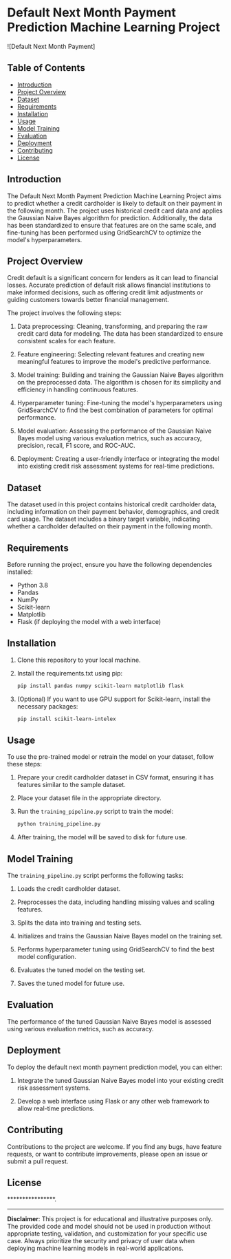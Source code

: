# Default Next Month Payment Prediction Machine Learning Project

![Default Next Month Payment]

## Table of Contents
- [Introduction](#introduction)
- [Project Overview](#project-overview)
- [Dataset](#dataset)
- [Requirements](#requirements)
- [Installation](#installation)
- [Usage](#usage)
- [Model Training](#model-training)
- [Evaluation](#evaluation)
- [Deployment](#deployment)
- [Contributing](#contributing)
- [License](#license)

## Introduction

The Default Next Month Payment Prediction Machine Learning Project aims to predict whether a credit cardholder is likely to default on their payment in the following month. The project uses historical credit card data and applies the Gaussian Naive Bayes algorithm for prediction. Additionally, the data has been standardized to ensure that features are on the same scale, and fine-tuning has been performed using GridSearchCV to optimize the model's hyperparameters.

## Project Overview

Credit default is a significant concern for lenders as it can lead to financial losses. Accurate prediction of default risk allows financial institutions to make informed decisions, such as offering credit limit adjustments or guiding customers towards better financial management.

The project involves the following steps:

1. Data preprocessing: Cleaning, transforming, and preparing the raw credit card data for modeling. The data has been standardized to ensure consistent scales for each feature.

2. Feature engineering: Selecting relevant features and creating new meaningful features to improve the model's predictive performance.

3. Model training: Building and training the Gaussian Naive Bayes algorithm on the preprocessed data. The algorithm is chosen for its simplicity and efficiency in handling continuous features.

4. Hyperparameter tuning: Fine-tuning the model's hyperparameters using GridSearchCV to find the best combination of parameters for optimal performance.

5. Model evaluation: Assessing the performance of the Gaussian Naive Bayes model using various evaluation metrics, such as accuracy, precision, recall, F1 score, and ROC-AUC.

6. Deployment: Creating a user-friendly interface or integrating the model into existing credit risk assessment systems for real-time predictions.

## Dataset

The dataset used in this project contains historical credit cardholder data, including information on their payment behavior, demographics, and credit card usage. The dataset includes a binary target variable, indicating whether a cardholder defaulted on their payment in the following month.



## Requirements

Before running the project, ensure you have the following dependencies installed:

- Python 3.8
- Pandas
- NumPy
- Scikit-learn
- Matplotlib
- Flask (if deploying the model with a web interface)

## Installation

1. Clone this repository to your local machine.

2. Install the requirements.txt using pip:

   ```bash
   pip install pandas numpy scikit-learn matplotlib flask
   ```

3. (Optional) If you want to use GPU support for Scikit-learn, install the necessary packages:

   ```bash
   pip install scikit-learn-intelex
   ```

## Usage

To use the pre-trained model or retrain the model on your dataset, follow these steps:

1. Prepare your credit cardholder dataset in CSV format, ensuring it has features similar to the sample dataset.

2. Place your dataset file in the appropriate directory.

3. Run the `training_pipeline.py` script to train the model:

   ```bash
   python training_pipeline.py
   ```

4. After training, the model will be saved to disk for future use.

## Model Training

The `training_pipeline.py` script performs the following tasks:

1. Loads the credit cardholder dataset.

2. Preprocesses the data, including handling missing values and scaling features.

3. Splits the data into training and testing sets.

4. Initializes and trains the Gaussian Naive Bayes model on the training set.

5. Performs hyperparameter tuning using GridSearchCV to find the best model configuration.

6. Evaluates the tuned model on the testing set.

7. Saves the tuned model for future use.

## Evaluation

The performance of the tuned Gaussian Naive Bayes model is assessed using various evaluation metrics, such as accuracy.

## Deployment

To deploy the default next month payment prediction model, you can either:

1. Integrate the tuned Gaussian Naive Bayes model into your existing credit risk assessment systems.

2. Develop a web interface using Flask or any other web framework to allow real-time predictions.

## Contributing

Contributions to the project are welcome. If you find any bugs, have feature requests, or want to contribute improvements, please open an issue or submit a pull request.

## License

****************.

---

**Disclaimer**: This project is for educational and illustrative purposes only. The provided code and model should not be used in production without appropriate testing, validation, and customization for your specific use case. Always prioritize the security and privacy of user data when deploying machine learning models in real-world applications.